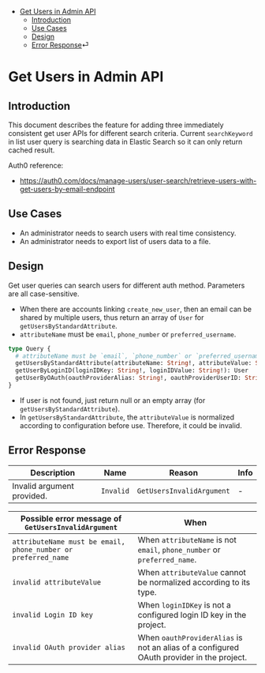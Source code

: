 - [Get Users in Admin API](#get-users-in-admin-api)
  * [Introduction](#introduction)
  * [Use Cases](#use-cases)
  * [Design](#design)
  * [Error Response](#error-response)⏎

# Get Users in Admin API

## Introduction

This document describes the feature for adding three immediately consistent get user APIs for different search criteria. Current `searchKeyword` in list user query is searching data in Elastic Search so it can only return cached result. 

Auth0 reference:
- https://auth0.com/docs/manage-users/user-search/retrieve-users-with-get-users-by-email-endpoint

## Use Cases

- An administrator needs to search users with real time consistency.
- An administrator needs to export list of users data to a file.

## Design

Get user queries can search users for different auth method. Parameters are all case-sensitive.
- When there are accounts linking `create_new_user`, then an email can be shared by multiple users, thus return an array of `User` for `getUsersByStandardAttribute`.
- `attributeName` must be `email`, `phone_number` or `preferred_username`.

```graphql
type Query {
  # attributeName must be `email`, `phone_number` or `preferred_username`.
  getUsersByStandardAttribute(attributeName: String!, attributeValue: String!): [User!]!
  getUserByLoginID(loginIDKey: String!, loginIDValue: String!): User
  getUserByOAuth(oauthProviderAlias: String!, oauthProviderUserID: String!): User
}
```

- If user is not found, just return null or an empty array (for `getUsersByStandardAttribute`).
- In `getUsersByStandardAttribute`, the `attributeValue` is normalized according to configuration before use. Therefore, it could be invalid.

## Error Response

|Description|Name|Reason|Info|
|---|---|---|---|
|Invalid argument provided.|`Invalid`|`GetUsersInvalidArgument`|-|

|Possible error message of `GetUsersInvalidArgument`|When|
|---|---|
|`attributeName must be email, phone_number or preferred_name`|When `attributeName` is not `email`, `phone_number` or `preferred_name`.|
|`invalid attributeValue`|When `attributeValue` cannot be normalized according to its type.|
|`invalid Login ID key`|When `loginIDKey` is not a configured login ID key in the project.|
|`invalid OAuth provider alias`|When `oauthProviderAlias` is not an alias of a configured OAuth provider in the project.|
